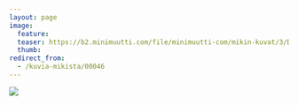 ```yaml
---
layout: page
image:
  feature:
  teaser: https://b2.minimuutti.com/file/minimuutti-com/mikin-kuvat/3/DSC26595-245px.jpg
  thumb:
redirect_from:
  - /kuvia-mikista/00046
---
```


![](https://b2.minimuutti.com/file/minimuutti-com/mikin-kuvat/3/DSC26595-800px.jpg)
